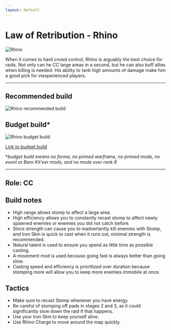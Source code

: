 ```yaml
---
layout: default
---
```

# Law of Retribution - Rhino

![Rhino](http://i.imgur.com/1s1uRb1.jpg)

When it comes to hard crowd control, Rhino is arguably the best choice for raids. Not only can he CC large areas in a second, but he can also buff allies when killing is needed. His ability to tank high amounts of damage make him  a good pick for inexperienced players.	

* * *

## Recommended build

![Rhino recommended build]()

## Budget build*

![Rhino budget build]()

[Link to budget build](http://warframe-builder.com/Warframes/Builder/Rhino/t_30_0400040020_2-1-8-3-8-5-4-2-5-7-6-5-14-4-5-46-5-5-256-0-3-411-7-10-552-3-3_256-9-2-5-4-9-552-5-14-9-46-6-7-9-411-16-3-18-f-f_0/en/1-0-16)

*_budget build means no forma, no primed warframe, no primed mods, no event or Baro Kit'eer mods, and no mods over rank 8_

* * *

## Role: CC

## Build notes
* High range allows stomp to affect a large area. 
* High efficiency allows you to constantly recast stomp to affect newly spawned enemies or enemies you did not catch before.
* Since strength can cause you to inadvertantly kill enemies with Stomp, and Iron Skin is quick to cast when it runs out, minimal strength is recommended.
* Natural talent is used to ensure you spend as little time as possible casting.
* A movement mod is used because going fast is always better than going slow.
* Casting speed and efficiency is prioritized over duration because stomping more will allow you to keep more enemies immobile at once.

## Tactics

* Make sure to recast Stomp whenever you have energy.
* Be careful of stomping off pads in stages 2 and 3, as it could significantly slow down the raid if that happens.
* Use your Iron Skin to keep yourself alive.
* Use Rhino Charge to move around the map quickly.
